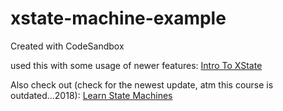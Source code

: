 # xstate-machine-example
Created with CodeSandbox

used this with some usage of newer features:
[Intro To XState](https://www.youtube.com/watch?v=73Ch_EL4YVc)

Also check out (check for the newest update, atm this course is outdated...2018):
[Learn State Machines](https://learnstatemachines.com/)
